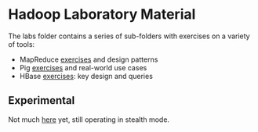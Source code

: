 # Hadoop Laboratory Material

The labs folder contains a series of sub-folders with exercises on a variety of tools:
* MapReduce [exercises](labs/mapreduce-lab/README.md) and design patterns 
* Pig [exercises](labs/pig-lab/README.md) and real-world use cases
* HBase [exercises](labs/hbase-lab/README.md): key design and queries 

## Experimental
Not much [here](experimental/README.md) yet, still operating in stealth mode.
